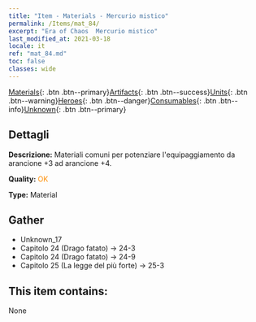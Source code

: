 ```yaml
---
title: "Item - Materials - Mercurio mistico"
permalink: /Items/mat_84/
excerpt: "Era of Chaos  Mercurio mistico"
last_modified_at: 2021-03-18
locale: it
ref: "mat_84.md"
toc: false
classes: wide
---
```

 [Materials](/it/Items/){: .btn .btn--primary}[Artifacts](/it/Items/Artifacts/){: .btn .btn--success}[Units](/it/Items/Units/){: .btn .btn--warning}[Heroes](/it/Items/Heroes/){: .btn .btn--danger}[Consumables](/it/Items/Consumables/){: .btn .btn--info}[Unknown](/it/Items/Unknown/){: .btn .btn--primary}

## Dettagli
 **Descrizione:** Materiali comuni per potenziare l'equipaggiamento da arancione +3 ad arancione +4.

 **Quality:** <span style="color: #FF8C00">OK</span>

 **Type:** Material

## Gather

*    Unknown_17 
*    Capitolo 24 (Drago fatato) -> 24-3 
*    Capitolo 24 (Drago fatato) -> 24-9 
*    Capitolo 25 (La legge del più forte) -> 25-3 

## This item contains:

  None

